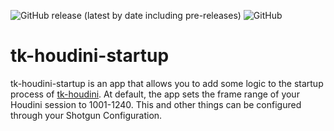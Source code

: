 ![GitHub release (latest by date including pre-releases)](https://img.shields.io/github/v/release/nfa-vfxim/tk-houdini-startup?include_prereleases)
![GitHub](https://img.shields.io/github/license/nfa-vfxim/tk-houdini-startup)

# tk-houdini-startup
tk-houdini-startup is an app that allows you to add some logic to the startup process of [tk-houdini](https://github.com/nfa-vfxim/tk-houdini). At default, the app sets the frame range of your Houdini session to 1001-1240. This and other things can be configured through your Shotgun Configuration. 